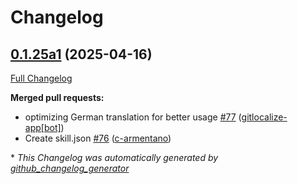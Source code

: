# Changelog

## [0.1.25a1](https://github.com/OpenVoiceOS/ovos-skill-alerts/tree/0.1.25a1) (2025-04-16)

[Full Changelog](https://github.com/OpenVoiceOS/ovos-skill-alerts/compare/0.1.24...0.1.25a1)

**Merged pull requests:**

- optimizing German translation for better usage [\#77](https://github.com/OpenVoiceOS/ovos-skill-alerts/pull/77) ([gitlocalize-app[bot]](https://github.com/apps/gitlocalize-app))
- Create skill.json [\#76](https://github.com/OpenVoiceOS/ovos-skill-alerts/pull/76) ([c-armentano](https://github.com/c-armentano))



\* *This Changelog was automatically generated by [github_changelog_generator](https://github.com/github-changelog-generator/github-changelog-generator)*
